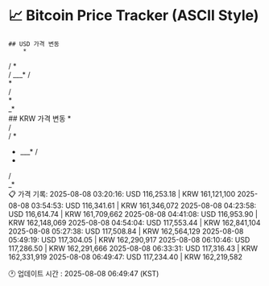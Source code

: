 # 📈 Bitcoin Price Tracker (ASCII Style)
    ## USD 가격 변동 
        *     
   / *    
   /  ___*
   /      
   *      
  /       
  *       
_*        
    ## KRW 가격 변동
        *     
   /      
   / *    
   *  ___*
  /       
  *       
 /        
_*        
    📋 가격 기록:
    2025-08-08 03:20:16: USD 116,253.18 | KRW 161,121,100
2025-08-08 03:54:53: USD 116,341.61 | KRW 161,346,072
2025-08-08 04:23:58: USD 116,614.74 | KRW 161,709,662
2025-08-08 04:41:08: USD 116,953.90 | KRW 162,148,069
2025-08-08 04:54:04: USD 117,553.44 | KRW 162,841,104
2025-08-08 05:27:38: USD 117,508.84 | KRW 162,564,129
2025-08-08 05:49:19: USD 117,304.05 | KRW 162,290,917
2025-08-08 06:10:46: USD 117,286.50 | KRW 162,291,666
2025-08-08 06:33:31: USD 117,316.43 | KRW 162,331,919
2025-08-08 06:49:47: USD 117,234.40 | KRW 162,219,582
    
🕐 업데이트 시간 : 2025-08-08 06:49:47 (KST)
